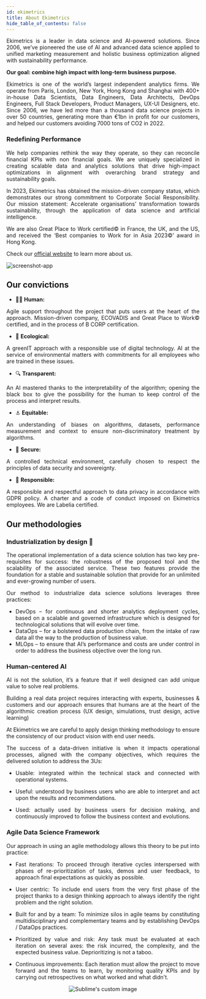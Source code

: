 ```yaml
---
id: ekimetrics
title: About Ekimetrics
hide_table_of_contents: false
---
```



<div align ="justify">
Ekimetrics is a leader in data science and AI-powered solutions. Since 2006, we’ve pioneered the use of AI and advanced data science applied to unified marketing measurement and holistic business optimization aligned with sustainability performance. 
</div>


<p> </p>

<b>Our goal: combine high impact with long-term business purpose.</b>

<div align ="justify">

<p> </p>
Ekimetrics is one of the world’s largest independent analytics firms. We operate from Paris, London, New York, Hong Kong and Shanghai with 400+ in-house Data Scientists, Data Engineers, Data Architects, DevOps Engineers, Full Stack Developers, Product Managers, UX-UI Designers, etc. Since 2006, we have led more than a thousand data science projects in over 50 countries, generating more than €1bn in profit for our customers, and helped our customers avoiding 7000 tons of CO2 in 2022.
<p> </p>

### Redefining Performance
We help companies rethink the way they operate, so they can reconcile financial KPIs with non financial goals. We are uniquely specialized in creating scalable data and analytics solutions that drive high-impact optimizations in alignment with overarching brand strategy and sustainability goals. 

In 2023, Ekimetrics has obtained the mission-driven company status, which demonstrates our strong commitment to Corporate Social Responsibility. Our mission statement: Accelerate organisations’ transformation towards sustainability, through the application of data science and artificial intelligence.  

We are also Great Place to Work certified© in France, the UK, and the US, and received the ‘Best companies to Work for in Asia 2023©’ award in Hong Kong. 

Check our [official website](https://ekimetrics.com) to learn more about us.



![screenshot-app](/img/about/HK_office_trunc.png)


## Our convictions

- 🙋‍♂️ **Human:**

Agile support throughout the project that puts users at the heart of the approach. Mission-driven company, ECOVADIS and Great Place to Work© certified, and in the process of B CORP certification.

- 🌳 **Ecological:**

A greenIT approach with a responsible use of digital technology. AI at the service of environmental matters with commitments for all employees who are trained in these issues.

- 🔍 **Transparent:**

An AI mastered thanks to the interpretability of the algorithm; opening the black box to give the possibility for the human to keep control of the process and interpret results.

- ⚓ **Equitable:**

An understanding of biases on algorithms, datasets, performance measurement and context to ensure non-discriminatory treatment by algorithms.

- 🔑 **Secure:**

A controlled technical environment, carefully chosen to respect the principles of data security and sovereignty.


- 🙌 **Responsible:**

A responsible and respectful approach to data privacy in accordance with GDPR policy. A charter and a code of conduct imposed on Ekimetrics employees. We are Labelia certified.



## Our methodologies

### <span className="gold">Industrialization by design</span> 🦾

The operational implementation of a data science solution has two key pre-requisites for success: the robustness of the proposed tool and the scalability of the associated service. These two features provide the foundation for a stable and sustainable solution that provide for an unlimited and ever-growing number of users.

Our method to industrialize data science solutions leverages three practices:

- <span className="gold">DevOps</span>  – for continuous and shorter analytics deployment cycles, based on a scalable and governed infrastructure which is designed for technological solutions that will evolve over time.
- <span className="gold">DataOps</span> – for a bolstered data production chain, from the intake of raw data all the way to the production of business value.
- <span className="gold">MLOps</span> – to ensure that AI’s performance and costs are under control in order to address the business objective over the long run.



 ### <span className="gold">Human-centered AI</span>

AI is not the solution, it’s a feature that if well designed can add unique value to solve real problems.

Building a real data project requires interacting with experts, businesses & customers and our approach ensures that humans are at the heart of the algorithmic creation process (UX design, simulations, trust design, active learning)

At Ekimetrics we are careful to apply design thinking methodology to ensure the consistency of our product vision with end user needs.

The success of a data-driven initiative is when it impacts operational processes, aligned with the company objectives, which requires the delivered solution to address the 3Us:

- Usable: integrated within the technical stack and connected with operational systems.

- Useful: understood by business users who are able to interpret and act upon the results and recommendations.

- Used: actually used by business users for decision making, and continuously improved to follow the business context and evolutions.

### <span className="gold">Agile Data Science Framework</span>

Our approach in using an agile methodology allows this theory to be put into practice:

- Fast iterations: To proceed through iterative cycles interspersed with phases of re-prioritization of tasks, demos and user feedback, to approach final expectations as quickly as possible.

- User centric: To include end users from the very first phase of the project thanks to a design thinking approach to always identify the right problem and the right solution.

- Built for and by a team: To minimize silos in agile teams by constituting multidisciplinary and complementary teams and by establishing DevOps / DataOps practices.

- Prioritized by value and risk: Any task must be evaluated at each iteration on several axes: the risk incurred, the complexity, and the expected business value. Deprioritizing is not a taboo.

- Continuous improvements: Each iteration must allow the project to move forward and the teams to learn, by monitoring quality KPIs and by carrying out retrospectives on what worked and what didn't.

</div>


<p align="center">
  <img src="https://ekimetrics.com/wp-content/uploads/2020/06/header-values-min.jpg" alt="Sublime's custom image"/>
</p> 

